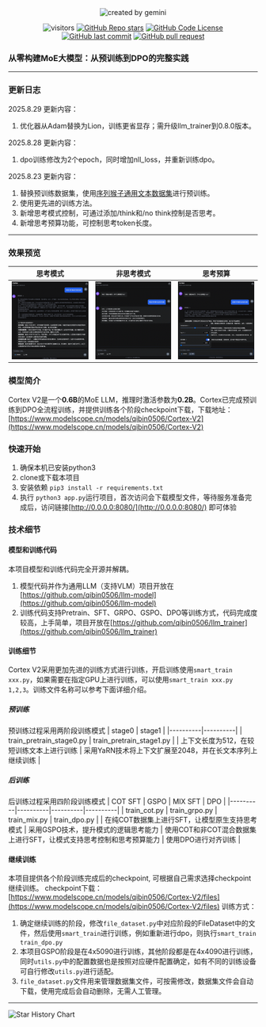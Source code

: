 <div align="center">
    <img alt="created by gemini" src="./images/logo.png" style="width: 30%">
</div>

<div align="center">

![visitors](https://visitor-badge.laobi.icu/badge?page_id=qibin0506/Cortex)
[![GitHub Repo stars](https://img.shields.io/github/stars/qibin0506/Cortex?style=social)](https://github.com/qibin0506/Cortex/stargazers)
[![GitHub Code License](https://img.shields.io/github/license/qibin0506/Cortex)](LICENSE)
[![GitHub last commit](https://img.shields.io/github/last-commit/qibin0506/Cortex)](https://github.com/qibin0506/Cortex/commits/master)
[![GitHub pull request](https://img.shields.io/badge/PRs-welcome-blue)](https://github.com/qibin0506/Cortex/pulls)
</div>

### 从零构建MoE大模型：从预训练到DPO的完整实践
---

### 更新日志
2025.8.29 更新内容：
1. 优化器从Adam替换为Lion，训练更省显存；需升级llm_trainer到0.8.0版本。

2025.8.28 更新内容：
1. dpo训练修改为2个epoch，同时增加nll_loss，并重新训练dpo。


2025.8.23 更新内容：
1. 替换预训练数据集，使用[序列猴子通用文本数据集](https://github.com/mobvoi/seq-monkey-data/blob/main/docs/pretrain_open_corpus.md)进行预训练。
2. 使用更先进的训练方法。
3. 新增思考模式控制，可通过添加/think和/no think控制是否思考。
4. 新增思考预算功能，可控制思考token长度。

---

### 效果预览
| 思考模式 | 非思考模式 | 思考预算 |
|----------|----------|----------|
| <img src="./images/screenshot_1.png"> | <img src="./images/screenshot_2.png"> | <img src="./images/screenshot_3.png"> |

### 模型简介
Cortex V2是一个**0.6B**的MoE LLM，推理时激活参数为**0.2B**。Cortex已完成预训练到DPO全流程训练，并提供训练各个阶段checkpoint下载，下载地址：[https://www.modelscope.cn/models/qibin0506/Cortex-V2](https://www.modelscope.cn/models/qibin0506/Cortex-V2)

### 快速开始
1. 确保本机已安装python3
2. clone或下载本项目
3. 安装依赖 `pip3 install -r requirements.txt`
4. 执行 `python3 app.py`运行项目，首次访问会下载模型文件，等待服务准备完成后，访问链接[http://0.0.0.0:8080/](http://0.0.0.0:8080/) 即可体验

### 技术细节
#### 模型和训练代码
本项目模型和训练代码完全开源并解耦。
1. 模型代码并作为通用LLM（支持VLM）项目开放在[https://github.com/qibin0506/llm-model](https://github.com/qibin0506/llm-model)
2. 训练代码支持Pretrain、SFT、GRPO、GSPO、DPO等训练方式，代码完成度较高，上手简单，项目开放在[https://github.com/qibin0506/llm_trainer](https://github.com/qibin0506/llm_trainer)

#### 训练细节
Cortex V2采用更加先进的训练方式进行训练，开启训练使用`smart_train xxx.py`，如果需要在指定GPU上进行训练，可以使用`smart_train xxx.py 1,2,3`。训练文件名称可以参考下面详细介绍。

##### 预训练
预训练过程采用两阶段训练模式
| stage0 | stage1 |
|----------|----------|
| train_pretrain_stage0.py | train_pretrain_stage1.py |
| 上下文长度为512，在较短训练文本上进行训练 | 采用YaRN技术将上下文扩展至2048，并在长文本序列上继续训练 |


##### 后训练
后训练过程采用四阶段训练模式
| COT SFT | GSPO | MIX SFT | DPO |
|----------|----------|----------|----------|
| train_cot.py | train_grpo.py | train_mix.py | train_dpo.py |
| 在纯COT数据集上进行SFT，让模型原生支持思考模式 | 采用GSPO技术，提升模式的逻辑思考能力 | 使用COT和非COT混合数据集上进行SFT，让模式支持思考控制和思考预算能力 | 使用DPO进行对齐训练 |

#### 继续训练
本项目提供各个阶段训练完成后的checkpoint, 可根据自己需求选择checkpoint继续训练。
checkpoint下载：[https://www.modelscope.cn/models/qibin0506/Cortex-V2/files](https://www.modelscope.cn/models/qibin0506/Cortex-V2/files)
训练方式：
1. 确定继续训练的阶段，修改`file_dataset.py`中对应阶段的FileDataset中的文件，然后使用`smart_train`进行训练，例如重新进行dpo，则执行`smart_train train_dpo.py`
2. 本项目GSPO阶段是在4x5090进行训练，其他阶段都是在4x4090进行训练，同时`utils.py`中的配置数据也是按照对应硬件配置确定，如有不同的训练设备可自行修改`utils.py`进行适配。
3. `file_dataset.py`文件用来管理数据集文件，可按需修改，数据集文件会自动下载，使用完成后会自动删除，无需人工管理。

---
<picture>
  <source media="(prefers-color-scheme: dark)" srcset="https://api.star-history.com/svg?repos=qibin0506/Cortex&type=Date&theme=dark"/>
  <source media="(prefers-color-scheme: light)" srcset="https://api.star-history.com/svg?repos=qibin0506/Cortex&type=Date"/>
  <img alt="Star History Chart" src="https://api.star-history.com/svg?repos=qibin0506/Cortex&type=Date"/>
</picture>
